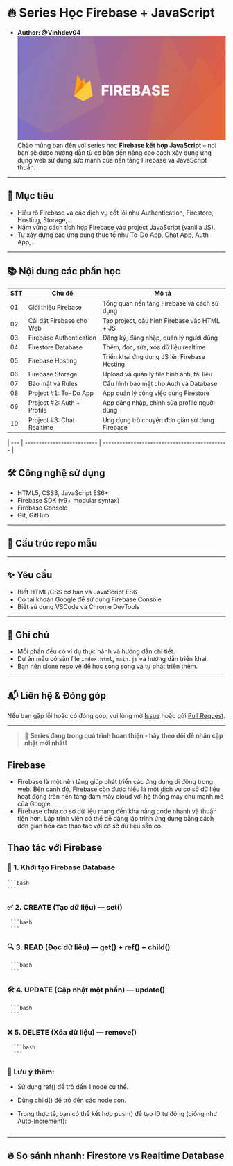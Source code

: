 # 🔥 Series Học Firebase + JavaScript

- **Author: @Vinhdev04**
  ![](./Firebase.webp)
  Chào mừng bạn đến với series học **Firebase kết hợp JavaScript** – nơi bạn sẽ được hướng dẫn từ cơ bản đến nâng cao cách xây dựng ứng dụng web sử dụng sức mạnh của nền tảng Firebase và JavaScript thuần.

---

## 🚀 Mục tiêu

- Hiểu rõ Firebase và các dịch vụ cốt lõi như Authentication, Firestore, Hosting, Storage,...
- Nắm vững cách tích hợp Firebase vào project JavaScript (vanilla JS).
- Tự xây dựng các ứng dụng thực tế như To-Do App, Chat App, Auth App,...

---

## 📚 Nội dung các phần học

| STT | Chủ đề                     | Mô tả                                         |
| --- | -------------------------- | --------------------------------------------- |
| 01  | Giới thiệu Firebase        | Tổng quan nền tảng Firebase và cách sử dụng   |
| 02  | Cài đặt Firebase cho Web   | Tạo project, cấu hình Firebase vào HTML + JS  |
| 03  | Firebase Authentication    | Đăng ký, đăng nhập, quản lý người dùng        |
| 04  | Firestore Database         | Thêm, đọc, sửa, xóa dữ liệu realtime          |
| 05  | Firebase Hosting           | Triển khai ứng dụng JS lên Firebase Hosting   |
| 06  | Firebase Storage           | Upload và quản lý file hình ảnh, tài liệu     |
| 07  | Bảo mật và Rules           | Cấu hình bảo mật cho Auth và Database         |
| 08  | Project #1: To-Do App      | App quản lý công việc dùng Firestore          |
| 09  | Project #2: Auth + Profile | App đăng nhập, chỉnh sửa profile người dùng   |
| 10  | Project #3: Chat Realtime  | Ứng dụng trò chuyện đơn giản sử dụng Firebase |

| --- | -------------------------- | --------------------------------------------- |

## 🛠️ Công nghệ sử dụng

- HTML5, CSS3, JavaScript ES6+
- Firebase SDK (v9+ modular syntax)
- Firebase Console
- Git, GitHub

---

## 📁 Cấu trúc repo mẫu

---

## ✨ Yêu cầu

- Biết HTML/CSS cơ bản và JavaScript ES6
- Có tài khoản Google để sử dụng Firebase Console
- Biết sử dụng VSCode và Chrome DevTools

---

## 📌 Ghi chú

- Mỗi phần đều có ví dụ thực hành và hướng dẫn chi tiết.
- Dự án mẫu có sẵn file `index.html`, `main.js` và hướng dẫn triển khai.
- Bạn nên clone repo về để học song song và tự phát triển thêm.

---

## 📬 Liên hệ & Đóng góp

Nếu bạn gặp lỗi hoặc có đóng góp, vui lòng mở [Issue](https://github.com/your-repo/issues) hoặc gửi [Pull Request](https://github.com/your-repo/pulls).

---

> 🚧 **Series đang trong quá trình hoàn thiện - hãy theo dõi để nhận cập nhật mới nhất!**

## Firebase

- Firebase là một nền tảng giúp phát triển các ứng dụng di động trong web. Bên cạnh đó, Firebase còn được hiểu là một dịch vụ cơ sở dữ liệu hoạt động trên nền tảng đám mây cloud với hệ thống máy chủ mạnh mẽ của Google.
- Firebase chứa cơ sở dữ liệu mang đến khả năng code nhanh và thuận tiện hơn. Lập trình viên có thể dễ dàng lập trình ứng dụng bằng cách đơn giản hóa các thao tác với cơ sở dữ liệu sẵn có.

## Thao tác với Firebase

### 🚀 1. Khởi tạo Firebase Database

    ```bash
    ```

### ✅ 2. CREATE (Tạo dữ liệu) — set()

     ```bash
     ```

### 🔍 3. READ (Đọc dữ liệu) — get() + ref() + child()

     ```bash
     ```

### 🛠 4. UPDATE (Cập nhật một phần) — update()

     ```bash
     ```

### ❌ 5. DELETE (Xóa dữ liệu) — remove()

      ```bash
      ```

### 📌 Lưu ý thêm:

- Sử dụng ref() để trỏ đến 1 node cụ thể.

- Dùng child() để trỏ đến các node con.

- Trong thực tế, bạn có thể kết hợp push() để tạo ID tự động (giống như Auto-Increment):

  ```bash

  ```

---

## 🔥 So sánh nhanh: Firestore vs Realtime Database
